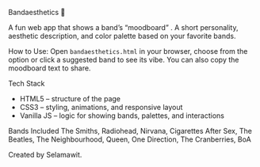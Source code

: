 Bandaesthetics 🎵

A fun web app that shows a band’s “moodboard” . A short personality, aesthetic description, and color palette based on your favorite bands.

How to Use:
Open `bandaesthetics.html` in your browser, choose from the option or click a suggested band to see its vibe. You can also copy the moodboard text to share.

Tech Stack
- HTML5 – structure of the page  
- CSS3 – styling, animations, and responsive layout  
- Vanilla JS – logic for showing bands, palettes, and interactions  

Bands Included
The Smiths, Radiohead, Nirvana, Cigarettes After Sex, The Beatles, The Neighbourhood, Queen, One Direction, The Cranberries, BoA

Created by Selamawit.


